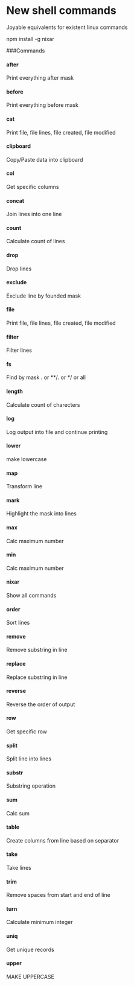 # New shell commands
Joyable equivalents for existent linux commands

npm install -g nixar

###Commands

#### after
Print everything after mask
#### before
Print everything before mask
#### cat
Print file, file lines, file created, file modified
#### clipboard
Copy/Paste data into clipboard
#### col
Get specific columns
#### concat
Join lines into one line
#### count
Calculate count of lines
#### drop
Drop lines
#### exclude
Exclude line by founded mask
#### file
Print file, file lines, file created, file modified
#### filter
Filter lines
#### fs
Find by mask *.* or **/*.* or */ or all
#### length
Calculate count of charecters
#### log
Log output into file and continue printing
#### lower
make lowercase
#### map
Transform line
#### mark
Highlight the mask into lines
#### max
Calc maximum number
#### min
Calc maximum number
#### nixar
Show all commands
#### order
Sort lines
#### remove
Remove substring in line
#### replace
Replace substring in line
#### reverse
Reverse the order of output
#### row
Get specific row
#### split
Split line into lines
#### substr
Substring operation
#### sum
Calc sum
#### table
Create columns from line based on separator
#### take
Take lines
#### trim
Remove spaces from start and end of line
#### turn
Calculate minimum integer
#### uniq
Get unique records
#### upper
MAKE UPPERCASE